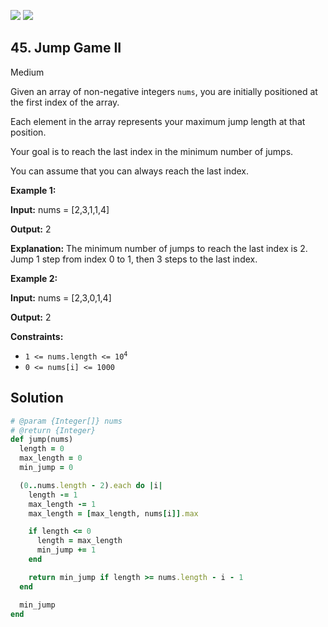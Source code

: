 [![](https://img.shields.io/github/stars/LeetCode-in-Ruby/LeetCode-in-Ruby?label=Stars&style=flat-square)](https://github.com/LeetCode-in-Ruby/LeetCode-in-Ruby)
[![](https://img.shields.io/github/forks/LeetCode-in-Ruby/LeetCode-in-Ruby?label=Fork%20me%20on%20GitHub%20&style=flat-square)](https://github.com/LeetCode-in-Ruby/LeetCode-in-Ruby/fork)

## 45\. Jump Game II

Medium

Given an array of non-negative integers `nums`, you are initially positioned at the first index of the array.

Each element in the array represents your maximum jump length at that position.

Your goal is to reach the last index in the minimum number of jumps.

You can assume that you can always reach the last index.

**Example 1:**

**Input:** nums = [2,3,1,1,4]

**Output:** 2

**Explanation:** The minimum number of jumps to reach the last index is 2. Jump 1 step from index 0 to 1, then 3 steps to the last index. 

**Example 2:**

**Input:** nums = [2,3,0,1,4]

**Output:** 2 

**Constraints:**

*   <code>1 <= nums.length <= 10<sup>4</sup></code>
*   `0 <= nums[i] <= 1000`

## Solution

```ruby
# @param {Integer[]} nums
# @return {Integer}
def jump(nums)
  length = 0
  max_length = 0
  min_jump = 0

  (0..nums.length - 2).each do |i|
    length -= 1
    max_length -= 1
    max_length = [max_length, nums[i]].max

    if length <= 0
      length = max_length
      min_jump += 1
    end

    return min_jump if length >= nums.length - i - 1
  end

  min_jump
end
```